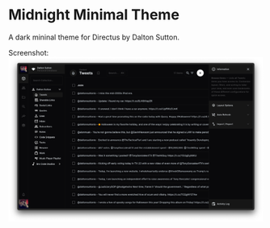 # Midnight Minimal Theme
A dark mininal theme for Directus by Dalton Sutton.

Screenshot:
![screenshot](https://raw.githubusercontent.com/daltonsutton/directus-extension-midnight-minimal-theme/main/screenshots/theme.png)
